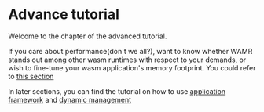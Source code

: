 # Advance tutorial

Welcome to the chapter of the advanced tutorial.

If you care about performance(don't we all?), want to know whether WAMR stands out among other wasm runtimes with respect to your demands, or wish to fine-tune your wasm application's memory footprint. You could refer to [this section](performance_tuning/README.md)

In later sections, you can find the tutorial on how to use [application framework](../../doc/wamr_api.md) and [dynamic management](remote_applicatoin_management/README.md)
